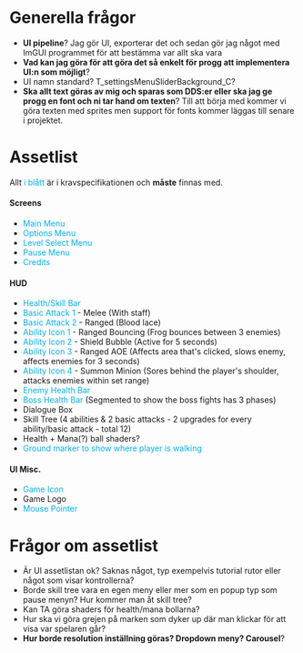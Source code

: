 # Generella frågor
- **UI pipeline**?
	Jag gör UI, exporterar det och sedan gör jag något med ImGUI programmet för att bestämma var allt ska vara
- **Vad kan jag göra för att göra det så enkelt för progg att implementera UI:n som möjligt**?
- UI namn standard? T_settingsMenuSliderBackground_C?
- **Ska allt text göras av mig och sparas som DDS:er eller ska jag ge progg en font och ni tar hand om texten**?
	Till att börja med kommer vi göra texten med sprites men support för fonts kommer läggas till senare i projektet.
# Assetlist
Allt <font color="#00b0f0">i blått</font> är i kravspecifikationen och **måste** finnas med.
#### Screens
- <font color="#00b0f0">Main Menu</font>
- <font color="#00b0f0">Options Menu</font>
- <font color="#00b0f0">Level Select Menu</font>
- <font color="#00b0f0">Pause Menu</font>
- <font color="#00b0f0">Credits</font>
#### HUD
- <font color="#00b0f0">Health/Skill Bar</font>
- <font color="#00b0f0">Basic Attack 1</font> - Melee (With staff)
- <font color="#00b0f0">Basic Attack 2</font> - Ranged (Blood lace)
- <font color="#00b0f0">Ability Icon 1</font> - Ranged Bouncing (Frog bounces between 3 enemies)
- <font color="#00b0f0">Ability Icon 2</font> - Shield Bubble (Active for 5 seconds)
- <font color="#00b0f0">Ability Icon 3</font> - Ranged AOE (Affects area that's clicked, slows enemy, affects enemies for 3 seconds)
- <font color="#00b0f0">Ability Icon 4</font> - Summon Minion (Sores behind the player's shoulder, attacks enemies within set range)
- <font color="#00b0f0">Enemy Health Bar</font>
- <font color="#00b0f0">Boss Health Bar</font> (Segmented to show the boss fights has 3 phases)
- Dialogue Box
- Skill Tree (4 abilities & 2 basic attacks - 2 upgrades for every ability/basic attack - total 12)
- Health + Mana(?) ball shaders?
- <font color="#00b0f0">Ground marker to show where player is walking</font>
#### UI Misc.
- <font color="#00b0f0">Game Icon</font>
- Game Logo
- <font color="#00b0f0">Mouse Pointer</font>
# Frågor om assetlist
- Är UI assetlistan ok? Saknas något, typ exempelvis tutorial rutor eller något som visar kontrollerna?
- Borde skill tree vara en egen meny eller mer som en popup typ som pause menyn? Hur kommer man åt skill tree?
- Kan TA göra shaders för health/mana bollarna?
- Hur ska vi göra grejen på marken som dyker up där man klickar för att visa var spelaren går?
- **Hur borde resolution inställning göras? Dropdown meny? Carousel**?